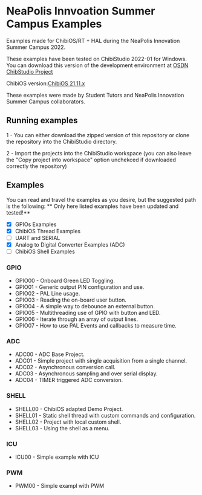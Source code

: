 # NeaPolis Innvoation Summer Campus Examples
Examples made for ChibiOS/RT + HAL during the NeaPolis Innovation Summer Campus 2022.

These examples have been tested on ChibiStudio 2022-01 for Windows. 
You can download this version of the development environment at
[OSDN ChibStudio Project](https://osdn.net/projects/chibios/downloads/70767/ChibiStudio_Windows_2022-01.7z/)

ChibiOS version:[ChibiOS 21.11.x](https://github.com/ChibiOS/ChibiOS/tree/stable_21.11.x)

These examples were made by Student Tutors and NeaPolis Innovation Summer Campus collaborators.

## Running examples
1 - You can either download the zipped version of this repository or clone the repository into the ChibiStudio directory.

2 - Import the projects into the ChibiStudio workspace (you can also leave the "Copy project into workspace" option unchekced if downloaded correctly the repository)


## Examples
You can read and travel the examples as you desire, but the suggested path is the following:
** Only here listed examples have been updated and tested!**

- [x] GPIOs Examples 
- [x] ChibiOS Thread Examples 
- [ ] UART and SERIAL
- [x] Analog to Digital Converter Examples (ADC)
- [ ] ChibiOS Shell Examples

### GPIO
- GPIO00 - Onboard Green LED Toggling.
- GPIO01 - Generic output PIN configuration and use.
- GPIO02 - PAL Line usage.
- GPIO03 - Reading the on-board user button.
- GPIO04 - A simple way to debounce an external button.
- GPIO05 - Multithreading use of GPIO with button and LED.
- GPIO06 - Iterate through an array of output lines.
- GPIO07 - How to use PAL Events and callbacks to measure time.

### ADC
- ADC00 - ADC Base Project.
- ADC01 - Simple project with single acquisition from a single channel.
- ADC02 - Asynchronous conversion call.
- ADC03 - Asynchronous sampling and over serial display.
- ADC04 - TIMER triggered ADC conversion.

### SHELL
- SHELL00 - ChibiOS adapted Demo Project.
- SHELL01 - Static shell thread with custom commands and configuration.
- SHELL02 - Project with local custom shell.
- SHELL03 - Using the shell as a menu.

### ICU 
- ICU00 - Simple example with ICU

### PWM
- PWM00 - Simple exampl with PWM